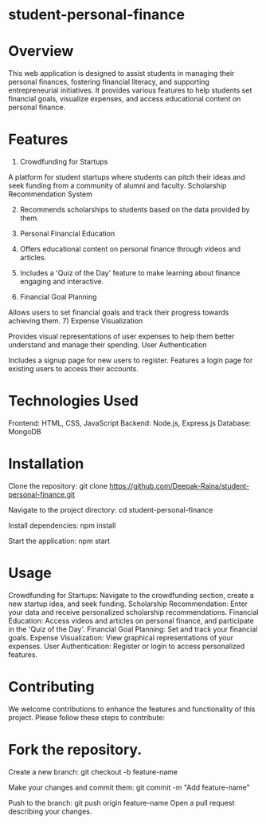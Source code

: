 # student-personal-finance
# Overview
This web application is designed to assist students in managing their personal finances, fostering financial literacy, and supporting entrepreneurial initiatives. It provides various features to help students set financial goals, visualize expenses, and access educational content on personal finance.

# Features
1) Crowdfunding for Startups

A platform for student startups where students can pitch their ideas and seek funding from a community of alumni and faculty.
Scholarship Recommendation System

2) Recommends scholarships to students based on the data provided by them.
3) Personal Financial Education

4) Offers educational content on personal finance through videos and articles.
5) Includes a 'Quiz of the Day' feature to make learning about finance engaging and interactive.
6) Financial Goal Planning

Allows users to set financial goals and track their progress towards achieving them.
7) Expense Visualization

Provides visual representations of user expenses to help them better understand and manage their spending.
User Authentication

Includes a signup page for new users to register.
Features a login page for existing users to access their accounts.
# Technologies Used
Frontend: HTML, CSS, JavaScript
Backend: Node.js, Express.js
Database: MongoDB
# Installation
Clone the repository:
git clone https://github.com/Deepak-Raina/student-personal-finance.git

Navigate to the project directory:
cd student-personal-finance

Install dependencies:
npm install

Start the application:
npm start

# Usage
Crowdfunding for Startups: Navigate to the crowdfunding section, create a new startup idea, and seek funding.
Scholarship Recommendation: Enter your data and receive personalized scholarship recommendations.
Financial Education: Access videos and articles on personal finance, and participate in the 'Quiz of the Day'.
Financial Goal Planning: Set and track your financial goals.
Expense Visualization: View graphical representations of your expenses.
User Authentication: Register or login to access personalized features.
# Contributing
We welcome contributions to enhance the features and functionality of this project. Please follow these steps to contribute:

# Fork the repository.
Create a new branch:
git checkout -b feature-name

Make your changes and commit them:
git commit -m "Add feature-name"

Push to the branch:
git push origin feature-name
Open a pull request describing your changes.
